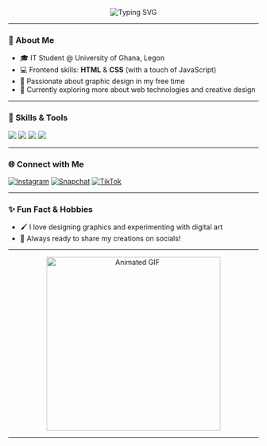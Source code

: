 <!-- Profile README for shoshaUg -->

<p align="center">
  <img src="https://readme-typing-svg.herokuapp.com?font=Fira+Code&weight=700&size=28&duration=3500&pause=1000&color=16C60C&center=true&vCenter=true&width=450&lines=Hi+there%2C+I'm+Homeda_Pa!;Designer+%7C+Frontend+Enthusiast;" alt="Typing SVG" />
</p>

---

### 👋 About Me

- 🎓 IT Student @ University of Ghana, Legon
- 💻 Frontend skills: **HTML** & **CSS** (with a touch of JavaScript)
- 🎨 Passionate about graphic design in my free time
- 🌱 Currently exploring more about web technologies and creative design

---

### 🚀 Skills & Tools

<div>
  <img src="https://img.shields.io/badge/HTML5-E34F26?logo=html5&logoColor=white&style=for-the-badge" />
  <img src="https://img.shields.io/badge/CSS3-1572B6?logo=css3&logoColor=white&style=for-the-badge" />
  <img src="https://img.shields.io/badge/JavaScript-F7DF1E?logo=javascript&logoColor=black&style=for-the-badge" />
  <img src="https://img.shields.io/badge/Graphic%20Design-8A2BE2?logo=adobephotoshop&logoColor=white&style=for-the-badge" />
</div>

---

### 🌐 Connect with Me

[![Instagram](https://img.shields.io/badge/Instagram-homedapa.043-E4405F?logo=instagram&logoColor=white&style=for-the-badge)](https://instagram.com/homedapa.043)
[![Snapchat](https://img.shields.io/badge/Snapchat-homedapa-FFFC00?logo=snapchat&logoColor=black&style=for-the-badge)](https://www.snapchat.com/add/homedapa)
[![TikTok](https://img.shields.io/badge/TikTok-homedapa-000000?logo=tiktok&logoColor=white&style=for-the-badge)](https://www.tiktok.com/@homedapa)

---

### ✨ Fun Fact & Hobbies

- 🖌️ I love designing graphics and experimenting with digital art
- 📸 Always ready to share my creations on socials!

---

<p align="center">
  <img src="https://media.giphy.com/media/13HgwGsXF0aiGY/giphy.gif" alt="Animated GIF" width="350" />
</p>

---

<!-- If you love my work, let's connect! -->
